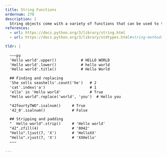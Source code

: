 ```yaml
---
title: String Functions
ordernum: 270
description: |
  String objects come with a variety of functions that can be used to transform strings tk.
references:
  - url: https://docs.python.org/3/library/string.html
  - url: https://docs.python.org/3/library/stdtypes.html#string-methods

tldr: |
  
  ~~~py
  'Hello world'.upper()           # HELLO WORLD
  'Hello world'.lower()           # hello world
  'Hello world'.title()           # Hello World

  ## Finding and replacing
  'She sells seashells'.count('he')   # 2
  'cat'.index('a')                    # 1
  'ello' in 'Hello world'             # True
  "Hello world".replace('world', 'you')  # Hello you

  "42fourtyTWO".isalnum()     # True
  '42_0'.isalnum()            # False

  ## Stripping and padding
  "  Hello world".strip()     # 'Hello world'
  "42".zfill(4)               # '0042'
  "Hello".ljust(7, 'X')       # 'HelloXX'
  "Hello".rjust(7, 'X')       # 'XXHello'
  ~~~

---
```





